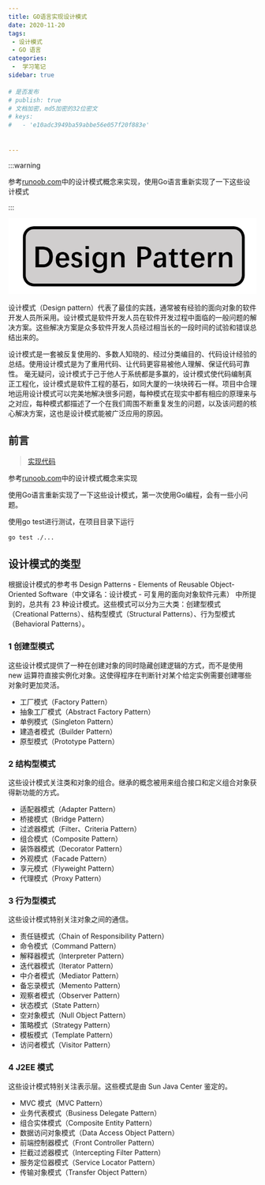 ```yaml
---
title: GO语言实现设计模式
date: 2020-11-20
tags:
 - 设计模式
 - GO 语言
categories:
 -  学习笔记
sidebar: true

# 是否发布
# publish: true
# 文档加密，md5加密的32位密文
# keys:
# 	- 'e10adc3949ba59abbe56e057f20f883e'


---
```


:::warning

参考[runoob.com](https://www.runoob.com/design-pattern)中的设计模式概念来实现，使用Go语言重新实现了一下这些设计模式

:::
<!-- more -->

![img](./cover.png)

设计模式（Design pattern）代表了最佳的实践，通常被有经验的面向对象的软件开发人员所采用。设计模式是软件开发人员在软件开发过程中面临的一般问题的解决方案。这些解决方案是众多软件开发人员经过相当长的一段时间的试验和错误总结出来的。

设计模式是一套被反复使用的、多数人知晓的、经过分类编目的、代码设计经验的总结。使用设计模式是为了重用代码、让代码更容易被他人理解、保证代码可靠性。 毫无疑问，设计模式于己于他人于系统都是多赢的，设计模式使代码编制真正工程化，设计模式是软件工程的基石，如同大厦的一块块砖石一样。项目中合理地运用设计模式可以完美地解决很多问题，每种模式在现实中都有相应的原理来与之对应，每种模式都描述了一个在我们周围不断重复发生的问题，以及该问题的核心解决方案，这也是设计模式能被广泛应用的原因。

## 前言

> [实现代码](https://github.com/guanyuqian/go_design_pattern)

参考[runoob.com](https://www.runoob.com/design-pattern)中的设计模式概念来实现

使用Go语言重新实现了一下这些设计模式，第一次使用Go编程，会有一些小问题。

使用go test进行测试，在项目目录下运行
```bash
go test ./...
```

## 设计模式的类型
根据设计模式的参考书 Design Patterns - Elements of Reusable Object-Oriented Software（中文译名：设计模式 - 可复用的面向对象软件元素） 中所提到的，总共有 23 种设计模式。这些模式可以分为三大类：创建型模式（Creational Patterns）、结构型模式（Structural Patterns）、行为型模式（Behavioral Patterns）。

### 1	创建型模式
这些设计模式提供了一种在创建对象的同时隐藏创建逻辑的方式，而不是使用 new 运算符直接实例化对象。这使得程序在判断针对某个给定实例需要创建哪些对象时更加灵活。	
- 工厂模式（Factory Pattern）
- 抽象工厂模式（Abstract Factory Pattern）
- 单例模式（Singleton Pattern）
- 建造者模式（Builder Pattern）
- 原型模式（Prototype Pattern）

### 2	结构型模式
这些设计模式关注类和对象的组合。继承的概念被用来组合接口和定义组合对象获得新功能的方式。	
- 适配器模式（Adapter Pattern）
- 桥接模式（Bridge Pattern）
- 过滤器模式（Filter、Criteria Pattern）
- 组合模式（Composite Pattern）
- 装饰器模式（Decorator Pattern）
- 外观模式（Facade Pattern）
- 享元模式（Flyweight Pattern）
- 代理模式（Proxy Pattern）

### 3	行为型模式
这些设计模式特别关注对象之间的通信。	
- 责任链模式（Chain of Responsibility Pattern）
- 命令模式（Command Pattern）
- 解释器模式（Interpreter Pattern）
- 迭代器模式（Iterator Pattern）
- 中介者模式（Mediator Pattern）
- 备忘录模式（Memento Pattern）
- 观察者模式（Observer Pattern）
- 状态模式（State Pattern）
- 空对象模式（Null Object Pattern）
- 策略模式（Strategy Pattern）
- 模板模式（Template Pattern）
- 访问者模式（Visitor Pattern）

### 4	J2EE 模式
这些设计模式特别关注表示层。这些模式是由 Sun Java Center 鉴定的。	
- MVC 模式（MVC Pattern）
- 业务代表模式（Business Delegate Pattern）
- 组合实体模式（Composite Entity Pattern）
- 数据访问对象模式（Data Access Object Pattern）
- 前端控制器模式（Front Controller Pattern）
- 拦截过滤器模式（Intercepting Filter Pattern）
- 服务定位器模式（Service Locator Pattern）
- 传输对象模式（Transfer Object Pattern）